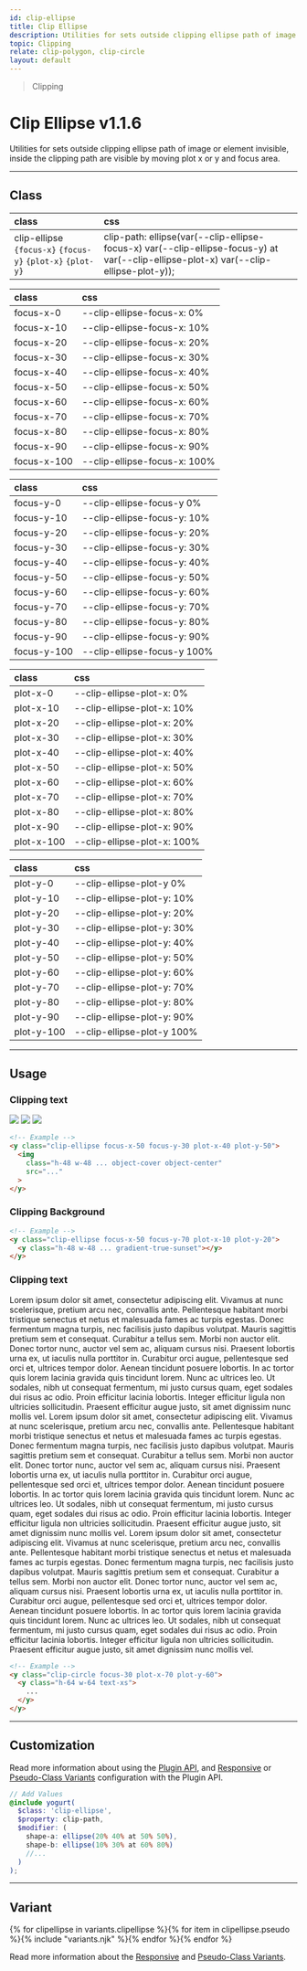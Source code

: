 ```yaml
---
id: clip-ellipse
title: Clip Ellipse
description: Utilities for sets outside clipping ellipse path of image or element invisible, inside the clipping path are visible by moving plot x or y and focus area.
topic: Clipping
relate: clip-polygon, clip-circle
layout: default
---
```


> Clipping

# Clip Ellipse <span class="ml-1 px-2 py-1 text-sm text-gray-600 (dark)text-charcoal-100 bg-gray-300 (dark)bg-gray-600">v1.1.6</span>

Utilities for sets outside clipping ellipse path of image or element invisible, inside the clipping path are visible by moving plot x or y and focus area.

---

## Class

| <span class="px-3 py-1 text-white (dark)text-charcoal-100 bg-charcoal-100 (dark)bg-gray-600 rounded-full">class</span> | <span class="px-3 py-1 text-white (dark)text-charcoal-100 bg-charcoal-100 (dark)bg-gray-600 rounded-full">css</span> |
|:--|:--|
| clip-ellipse `{focus-x}` `{focus-y}` `{plot-x}` `{plot-y}` | clip-path: ellipse(var(--clip-ellipse-focus-x) var(--clip-ellipse-focus-y) at var(--clip-ellipse-plot-x) var(--clip-ellipse-plot-y)); |

| <span class="px-3 py-1 text-white (dark)text-charcoal-100 bg-charcoal-100 (dark)bg-gray-600 rounded-full">class</span> | <span class="px-3 py-1 text-white (dark)text-charcoal-100 bg-charcoal-100 (dark)bg-gray-600 rounded-full">css</span> |
|:--|:--|
| focus-x-0 | --clip-ellipse-focus-x: 0% |
| focus-x-10 | --clip-ellipse-focus-x: 10% |
| focus-x-20 | --clip-ellipse-focus-x: 20% |
| focus-x-30 | --clip-ellipse-focus-x: 30% |
| focus-x-40 | --clip-ellipse-focus-x: 40% |
| focus-x-50 | --clip-ellipse-focus-x: 50% |
| focus-x-60 | --clip-ellipse-focus-x: 60% |
| focus-x-70 | --clip-ellipse-focus-x: 70% |
| focus-x-80 | --clip-ellipse-focus-x: 80% |
| focus-x-90 | --clip-ellipse-focus-x: 90% |
| focus-x-100 | --clip-ellipse-focus-x: 100% |

| <span class="px-3 py-1 text-white (dark)text-charcoal-100 bg-charcoal-100 (dark)bg-gray-600 rounded-full">class</span> | <span class="px-3 py-1 text-white (dark)text-charcoal-100 bg-charcoal-100 (dark)bg-gray-600 rounded-full">css</span> |
|:--|:--|
| focus-y-0 | --clip-ellipse-focus-y 0% |
| focus-y-10 | --clip-ellipse-focus-y: 10% |
| focus-y-20 | --clip-ellipse-focus-y: 20% |
| focus-y-30 | --clip-ellipse-focus-y: 30% |
| focus-y-40 | --clip-ellipse-focus-y: 40% |
| focus-y-50 | --clip-ellipse-focus-y: 50% |
| focus-y-60 | --clip-ellipse-focus-y: 60% |
| focus-y-70 | --clip-ellipse-focus-y: 70% |
| focus-y-80 | --clip-ellipse-focus-y: 80% |
| focus-y-90 | --clip-ellipse-focus-y: 90% |
| focus-y-100 | --clip-ellipse-focus-y 100% |

| <span class="px-3 py-1 text-white (dark)text-charcoal-100 bg-charcoal-100 (dark)bg-gray-600 rounded-full">class</span> | <span class="px-3 py-1 text-white (dark)text-charcoal-100 bg-charcoal-100 (dark)bg-gray-600 rounded-full">css</span> |
|:--|:--|
| plot-x-0 | --clip-ellipse-plot-x: 0% |
| plot-x-10 | --clip-ellipse-plot-x: 10% |
| plot-x-20 | --clip-ellipse-plot-x: 20% |
| plot-x-30 | --clip-ellipse-plot-x: 30% |
| plot-x-40 | --clip-ellipse-plot-x: 40% |
| plot-x-50 | --clip-ellipse-plot-x: 50% |
| plot-x-60 | --clip-ellipse-plot-x: 60% |
| plot-x-70 | --clip-ellipse-plot-x: 70% |
| plot-x-80 | --clip-ellipse-plot-x: 80% |
| plot-x-90 | --clip-ellipse-plot-x: 90% |
| plot-x-100 | --clip-ellipse-plot-x: 100% |

| <span class="px-3 py-1 text-white (dark)text-charcoal-100 bg-charcoal-100 (dark)bg-gray-600 rounded-full">class</span> | <span class="px-3 py-1 text-white (dark)text-charcoal-100 bg-charcoal-100 (dark)bg-gray-600 rounded-full">css</span> |
|:--|:--|
| plot-y-0 | --clip-ellipse-plot-y 0% |
| plot-y-10 | --clip-ellipse-plot-y: 10% |
| plot-y-20 | --clip-ellipse-plot-y: 20% |
| plot-y-30 | --clip-ellipse-plot-y: 30% |
| plot-y-40 | --clip-ellipse-plot-y: 40% |
| plot-y-50 | --clip-ellipse-plot-y: 50% |
| plot-y-60 | --clip-ellipse-plot-y: 60% |
| plot-y-70 | --clip-ellipse-plot-y: 70% |
| plot-y-80 | --clip-ellipse-plot-y: 80% |
| plot-y-90 | --clip-ellipse-plot-y: 90% |
| plot-y-100 | --clip-ellipse-plot-y 100% |

---

## Usage

### Clipping text

<y class="px-4 my-2 mx-auto w-full">
	<y class="flex flex-gap-10 flex-row flex-wrap justify-center items-center">
  	<y class="h-48 w-48 bg-orange-200">
    	<y>
      	<img class="h-48 w-48 object-cover object-center overflow-hidden rounded-lg shadow"
        	   src="https://i.pravatar.cc/500?=1">
    	</y>
		</y>
	  <y class="h-48 w-48 bg-orange-200 border-2 border-dashed border-orange-300 rounded-lg">
  	  <y class="clip-ellipse focus-x-50 focus-y-30 plot-x-40 plot-y-50">
    	  <img class="h-48 w-48 object-cover object-center"
      	     src="https://i.pravatar.cc/500?=1">
  	  </y>
	  </y>
    <y class="h-48 w-48 bg-orange-200 border-2 border-dashed border-orange-300 rounded-lg">
      <y class="clip-ellipse focus-x-50 focus-y-70 plot-x-10 plot-y-20">
        <img class="h-48 w-48 object-cover object-center"
             src="https://i.pravatar.cc/500?=1">
      </y>
    </y>
  </y>
</y>

```html
<!-- Example -->
<y class="clip-ellipse focus-x-50 focus-y-30 plot-x-40 plot-y-50">
  <img
    class="h-48 w-48 ... object-cover object-center"
    src="..."
  >
</y>
```

### Clipping Background

<y class="px-4 my-2 mx-auto w-full">
	<y class="flex flex-gap-10 flex-row flex-wrap justify-center items-center">
  	<y class="h-48 w-48">
    	<y>
      	<y class="h-48 w-48 gradient-true-sunset rounded-lg"></y>
    	</y>
		</y>
	  <y class="h-48 w-48 bg-orange-200 border-2 border-dashed border-orange-300 rounded-lg">
  	  <y class="clip-ellipse focus-x-50 focus-y-30 plot-x-40 plot-y-50">
    	  <y class="h-48 w-48 gradient-true-sunset rounded-lg"></y>
  	  </y>
	  </y>
    <y class="h-48 w-48 bg-orange-200 border-2 border-dashed border-orange-300 rounded-lg">
      <y class="clip-ellipse focus-x-50 focus-y-70 plot-x-10 plot-y-20">
        <y class="h-48 w-48 gradient-true-sunset rounded-lg"></y>
      </y>
    </y>
  </y>
</y>

```html
<!-- Example -->
<y class="clip-ellipse focus-x-50 focus-y-70 plot-x-10 plot-y-20">
  <y class="h-48 w-48 ... gradient-true-sunset"></y>
</y>
```

### Clipping text

<y class="px-4 my-2 mx-auto w-full">
	<y class="flex flex-gap-10 flex-row flex-wrap justify-center items-center">
  	<y class="h-48 w-48">
    	<y>
      	<y class="h-48 w-48 text-xs overflow-hidden">
          Lorem ipsum dolor sit amet, consectetur adipiscing elit. Vivamus at nunc scelerisque, pretium arcu nec, convallis ante. Pellentesque habitant morbi tristique senectus et netus et malesuada fames ac turpis egestas. Donec fermentum magna turpis, nec facilisis justo dapibus volutpat. Mauris sagittis pretium sem et consequat. Curabitur a tellus sem. Morbi non auctor elit. Donec tortor nunc, auctor vel sem ac, aliquam cursus nisi. Praesent lobortis urna ex, ut iaculis nulla porttitor in. Curabitur orci augue, pellentesque sed orci et, ultrices tempor dolor. Aenean tincidunt posuere lobortis. In ac tortor quis lorem lacinia gravida quis tincidunt lorem. Nunc ac ultrices leo. Ut sodales, nibh ut consequat fermentum, mi justo cursus quam, eget sodales dui risus ac odio. Proin efficitur lacinia lobortis. Integer efficitur ligula non ultricies sollicitudin. Praesent efficitur augue justo, sit amet dignissim nunc mollis vel.
        </y>
    	</y>
		</y>
	  <y class="h-48 w-48 bg-orange-200 border-2 border-dashed border-orange-300 rounded-lg">
  	  <y class="clip-ellipse focus-x-50 focus-y-30 plot-x-40 plot-y-50">
    	  <y class="h-48 w-48 text-xs overflow-hidden">
          Lorem ipsum dolor sit amet, consectetur adipiscing elit. Vivamus at nunc scelerisque, pretium arcu nec, convallis ante. Pellentesque habitant morbi tristique senectus et netus et malesuada fames ac turpis egestas. Donec fermentum magna turpis, nec facilisis justo dapibus volutpat. Mauris sagittis pretium sem et consequat. Curabitur a tellus sem. Morbi non auctor elit. Donec tortor nunc, auctor vel sem ac, aliquam cursus nisi. Praesent lobortis urna ex, ut iaculis nulla porttitor in. Curabitur orci augue, pellentesque sed orci et, ultrices tempor dolor. Aenean tincidunt posuere lobortis. In ac tortor quis lorem lacinia gravida quis tincidunt lorem. Nunc ac ultrices leo. Ut sodales, nibh ut consequat fermentum, mi justo cursus quam, eget sodales dui risus ac odio. Proin efficitur lacinia lobortis. Integer efficitur ligula non ultricies sollicitudin. Praesent efficitur augue justo, sit amet dignissim nunc mollis vel.
        </y>
  	  </y>
	  </y>
    <y class="h-48 w-48 bg-orange-200 border-2 border-dashed border-orange-300 rounded-lg">
      <y class="clip-ellipse focus-x-50 focus-y-70 plot-x-10 plot-y-20">
        <y class="h-48 w-48 text-xs overflow-hidden">
          Lorem ipsum dolor sit amet, consectetur adipiscing elit. Vivamus at nunc scelerisque, pretium arcu nec, convallis ante. Pellentesque habitant morbi tristique senectus et netus et malesuada fames ac turpis egestas. Donec fermentum magna turpis, nec facilisis justo dapibus volutpat. Mauris sagittis pretium sem et consequat. Curabitur a tellus sem. Morbi non auctor elit. Donec tortor nunc, auctor vel sem ac, aliquam cursus nisi. Praesent lobortis urna ex, ut iaculis nulla porttitor in. Curabitur orci augue, pellentesque sed orci et, ultrices tempor dolor. Aenean tincidunt posuere lobortis. In ac tortor quis lorem lacinia gravida quis tincidunt lorem. Nunc ac ultrices leo. Ut sodales, nibh ut consequat fermentum, mi justo cursus quam, eget sodales dui risus ac odio. Proin efficitur lacinia lobortis. Integer efficitur ligula non ultricies sollicitudin. Praesent efficitur augue justo, sit amet dignissim nunc mollis vel.
        </y>
      </y>
    </y>
  </y>
</y>

```html
<!-- Example -->
<y class="clip-circle focus-30 plot-x-70 plot-y-60">
  <y class="h-64 w-64 text-xs">
    ...
  </y>
</y>
```

---

## Customization

Read more information about using the [Plugin API](/plugin-api/), and  [Responsive](/responsive) or [Pseudo-Class Variants](/pseudo-class-variants/) configuration with the Plugin API.

```scss
// Add Values
@include yogurt(
  $class: 'clip-ellipse',
  $property: clip-path,
  $modifier: (
    shape-a: ellipse(20% 40% at 50% 50%),
    shape-b: ellipse(10% 30% at 60% 80%)
    //...
  )
);
```

---

## Variant

<y class="flex flex-gap-2 flex-wrap justify-start items-center">{% for clipellipse in variants.clipellipse %}{% for item in clipellipse.pseudo %}{% include "variants.njk" %}{% endfor %}{% endfor %}</y>

Read more information about the [Responsive](/responsive) and [Pseudo-Class Variants](/pseudo-class-variants/).


